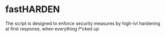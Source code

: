 # fastHARDEN
The script is designed to enforce security measures by high-lvl hardening at first response, when everything f*cked up
